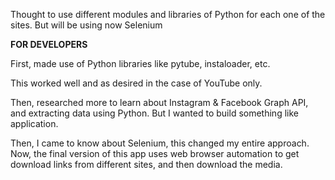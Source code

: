 Thought to use different modules and libraries of Python for each one of the sites.
But will be using now Selenium


******FOR DEVELOPERS******

First, made use of Python libraries like pytube, instaloader, etc. 

This worked well and as desired in the case of YouTube only.

Then, researched more to learn about Instagram & Facebook Graph API, and extracting data using Python. 
But I wanted to build something like application.

Then, I came to know about Selenium, this changed my entire approach. Now, the final version of this app uses web browser automation to get download links from different sites, and then download the media.
